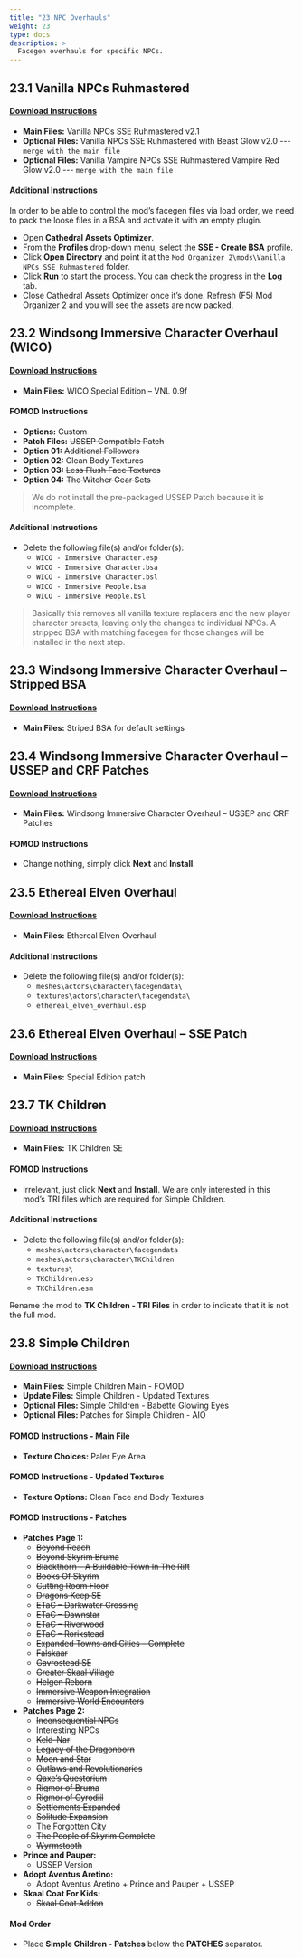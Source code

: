```yaml
---
title: "23 NPC Overhauls"
weight: 23
type: docs
description: >
  Facegen overhauls for specific NPCs.
---
```


## 23.1 Vanilla NPCs Ruhmastered

#### [Download Instructions](https://www.nexusmods.com/skyrimspecialedition/mods/25977?tab=files)

* **Main Files:** Vanilla NPCs SSE Ruhmastered v2.1
* **Optional Files:** Vanilla NPCs SSE Ruhmastered with Beast Glow v2.0 --- `merge with the main file`
* **Optional Files:** Vanilla Vampire NPCs SSE Ruhmastered Vampire Red Glow v2.0 --- `merge with the main file`

#### Additional Instructions

In order to be able to control the mod’s facegen files via load order, we need to pack the loose files in a BSA and activate it with an empty plugin.

* Open **Cathedral Assets Optimizer**.
* From the **Profiles** drop-down menu, select the **SSE - Create BSA** profile.
* Click **Open Directory** and point it at the `Mod Organizer 2\mods\Vanilla NPCs SSE Ruhmastered` folder.
* Click **Run** to start the process. You can check the progress in the **Log** tab.
* Close Cathedral Assets Optimizer once it’s done. Refresh (F5) Mod Organizer 2 and you will see the assets are now packed.

## 23.2 Windsong Immersive Character Overhaul (WICO)

#### [Download Instructions](https://www.nexusmods.com/skyrimspecialedition/mods/2136?tab=files)

* **Main Files:** WICO Special Edition – VNL 0.9f

#### FOMOD Instructions

* **Options:** Custom
* **Patch Files:** ~~USSEP Compatible Patch~~
* **Option 01:** ~~Additional Followers~~
* **Option 02:** ~~Clean Body Textures~~
* **Option 03:** ~~Less Flush Face Textures~~
* **Option 04:** ~~The Witcher Gear Sets~~

> We do not install the pre-packaged USSEP Patch because it is incomplete. 

#### Additional Instructions

* Delete the following file(s) and/or folder(s):
  * `WICO - Immersive Character.esp`
  * `WICO - Immersive Character.bsa`
  * `WICO - Immersive Character.bsl`
  * `WICO - Immersive People.bsa`
  * `WICO - Immersive People.bsl`

> Basically this removes all vanilla texture replacers and the new player character presets, leaving only the changes to individual NPCs. A stripped BSA with matching facegen for those changes will be installed in the next step.

## 23.3 Windsong Immersive Character Overhaul – Stripped BSA

#### [Download Instructions](https://www.nexusmods.com/skyrimspecialedition/mods/5049?tab=files)

* **Main Files:** Striped BSA for default settings

## 23.4 Windsong Immersive Character Overhaul – USSEP and CRF Patches

#### [Download Instructions](https://www.nexusmods.com/skyrimspecialedition/mods/26092?tab=files)

* **Main Files:** Windsong Immersive Character Overhaul – USSEP and CRF Patches

#### FOMOD Instructions

* Change nothing, simply click **Next** and **Install**.

## 23.5 Ethereal Elven Overhaul

#### [Download Instructions](https://www.nexusmods.com/skyrim/mods/24273?tab=files)

* **Main Files:** Ethereal Elven Overhaul

#### Additional Instructions

* Delete the following file(s) and/or folder(s):
  * `meshes\actors\character\facegendata\`
  * `textures\actors\character\facegendata\`
  * `ethereal_elven_overhaul.esp`

## 23.6 Ethereal Elven Overhaul – SSE Patch

#### [Download Instructions](https://www.nexusmods.com/skyrimspecialedition/mods/7351?tab=files)

* **Main Files:** Special Edition patch

## 23.7 TK Children

#### [Download Instructions](https://www.nexusmods.com/skyrimspecialedition/mods/5916?tab=files)

* **Main Files:** TK Children SE

#### FOMOD Instructions

* Irrelevant, just click **Next** and **Install**. We are only interested in this mod’s TRI files which are required for Simple Children.

#### Additional Instructions

* Delete the following file(s) and/or folder(s):
  * `meshes\actors\character\facegendata`
  * `meshes\actors\character\TKChildren`
  * `textures\`
  * `TKChildren.esp`
  * `TKChildren.esm`

Rename the mod to **TK Children - TRI Files** in order to indicate that it is not the full mod.

## 23.8 Simple Children

#### [Download Instructions](https://www.nexusmods.com/skyrimspecialedition/mods/22789?tab=files)

* **Main Files:** Simple Children Main - FOMOD
* **Update Files:** Simple Children - Updated Textures
* **Optional Files:** Simple Children - Babette Glowing Eyes
* **Optional Files:** Patches for Simple Children - AIO

#### FOMOD Instructions - Main File

* **Texture Choices:** Paler Eye Area

#### FOMOD Instructions - Updated Textures

* **Texture Options:** Clean Face and Body Textures

#### FOMOD Instructions - Patches

* **Patches Page 1:**
  * ~~Beyond Reach~~
  * ~~Beyond Skyrim Bruma~~
  * ~~Blackthorn – A Buildable Town In The Rift~~
  * ~~Books Of Skyrim~~
  * ~~Cutting Room Floor~~
  * ~~Dragons Keep SE~~
  * ~~ETaC – Darkwater Crossing~~
  * ~~ETaC – Dawnstar~~
  * ~~ETaC – Riverwood~~
  * ~~ETaC – Rorikstead~~
  * ~~Expanded Towns and Cities – Complete~~
  * ~~Falskaar~~
  * ~~Gavrostead SE~~
  * ~~Greater Skaal Village~~
  * ~~Helgen Reborn~~
  * ~~Immersive Weapon Integration~~
  * ~~Immersive World Encounters~~
* **Patches Page 2:** 
  * ~~Inconsequential NPCs~~
  * Interesting NPCs
  * ~~Keld-Nar~~
  * ~~Legacy of the Dragonborn~~
  * ~~Moon and Star~~
  * ~~Outlaws and Revolutionaries~~
  * ~~Qaxe’s Questorium~~
  * ~~Rigmor of Bruma~~
  * ~~Rigmor of Cyrodiil~~
  * ~~Settlements Expanded~~
  * ~~Solitude Expansion~~
  * The Forgotten City
  * ~~The People of Skyrim Complete~~
  * ~~Wyrmstooth~~
* **Prince and Pauper:**
  * USSEP Version
* **Adopt Aventus Aretino:**
  * Adopt Aventus Aretino + Prince and Pauper + USSEP
* **Skaal Coat For Kids:**
  * ~~Skaal Coat Addon~~

#### Mod Order

* Place **Simple Children - Patches** below the **PATCHES** separator.